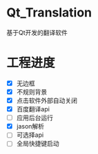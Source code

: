 # Qt_Translation
基于Qt开发的翻译软件
# 工程进度
- [x] 无边框
- [x] 不规则背景
- [x] 点击软件外部自动关闭
- [x] 百度翻译api
- [ ] 应用后台运行
- [x] jason解析
- [ ] 可选择api
- [ ] 全局快捷键启动
